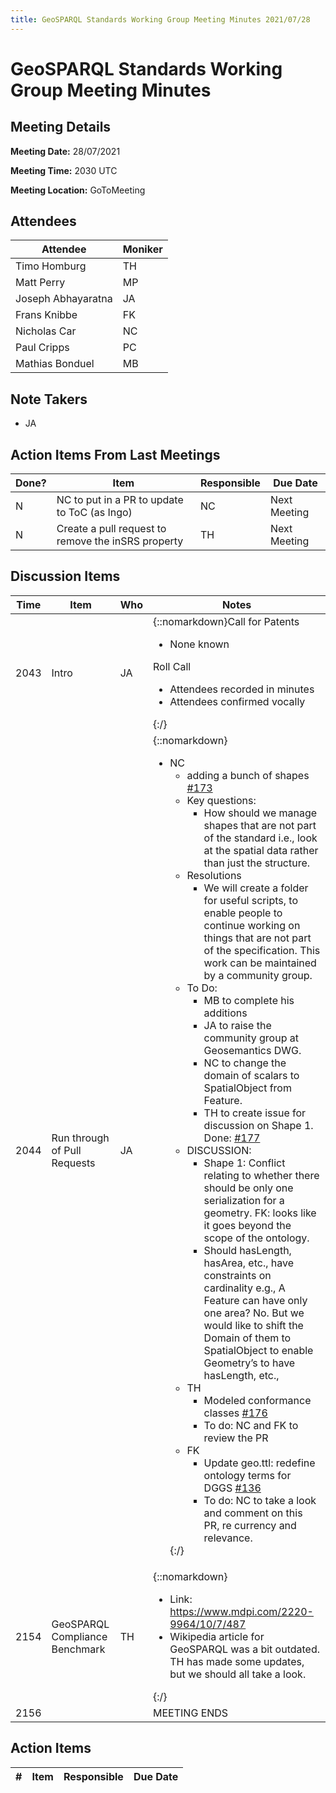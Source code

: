 ```yaml
---
title: GeoSPARQL Standards Working Group Meeting Minutes 2021/07/28
---
```

# GeoSPARQL Standards Working Group Meeting Minutes
## Meeting Details
**Meeting Date:** 28/07/2021

**Meeting Time:** 2030 UTC

**Meeting Location:** GoToMeeting  

## Attendees

| Attendee | Moniker |
| ---- | ---- |
| Timo Homburg | TH |
| Matt Perry | MP |
| Joseph Abhayaratna | JA |
| Frans Knibbe | FK |
| Nicholas Car | NC |
| Paul Cripps | PC |
| Mathias Bonduel | MB |


## Note Takers
- JA

## Action Items From Last Meetings

| Done? | Item | Responsible | Due Date |
| ---- | ---- | ---- | --- |
| N | NC to put in a PR to update to ToC (as Ingo) | NC | Next Meeting |
| N | Create a pull request to remove the inSRS property | TH | Next Meeting |

## Discussion Items

| Time | Item | Who | Notes |
| ---- | ---- | ---- | ---- |
| 2043 | Intro | JA | {::nomarkdown}Call for Patents<ul><li>None known</li></ul>Roll Call<ul><li>Attendees recorded in minutes</li><li>Attendees confirmed vocally</li></ul>{:/} |
| 2044 | Run through of Pull Requests | JA | {::nomarkdown}<ul><li>NC<ul><li>adding a bunch of shapes [#173](https://github.com/opengeospatial/ogc-geosparql/pull/173)</li><li>Key questions:<ul><li>How should we manage shapes that are not part of the standard i.e., look at the spatial data rather than just the structure.</li></ul></li><li>Resolutions<ul><li>We will create a folder for useful scripts, to enable people to continue working on things that are not part of the specification. This work can be maintained by a community group.</li></ul></li><li>To Do:<ul><li>MB to complete his additions</li><li>JA to raise the community group at Geosemantics DWG.</li><li>NC to change the domain of scalars to SpatialObject from Feature.</li><li>TH to create issue for discussion on Shape 1. Done: [#177](https://github.com/opengeospatial/ogc-geosparql/issues/177)</li></ul><li>DISCUSSION:<ul><li>Shape 1: Conflict relating to whether there should be only one serialization for a geometry. FK: looks like it goes beyond the scope of the ontology.</li><li>Should hasLength, hasArea, etc., have constraints on cardinality e.g., A Feature can have only one area? No. But we would like to shift the Domain of them to SpatialObject to enable Geometry’s to have hasLength, etc.,</li></ul></li><li>TH<ul><li>Modeled conformance classes [#176](https://github.com/opengeospatial/ogc-geosparql/pull/176)</li><li>To do: NC and FK to review the PR</li></ul><li>FK <ul><li>Update geo.ttl: redefine ontology terms for DGGS [#136](https://github.com/opengeospatial/ogc-geosparql/pull/136)</li><li>To do: NC to take a look and comment on this PR, re currency and relevance.</li></ul></li></ul> {:/}|
| 2154 | GeoSPARQL Compliance Benchmark | TH | {::nomarkdown}<ul><li>Link: https://www.mdpi.com/2220-9964/10/7/487</li><li>Wikipedia article for GeoSPARQL was a bit outdated. TH has made some updates, but we should all take a look.</li></ul>{:/}
| 2156 | | | MEETING ENDS |

## Action Items

| \# | Item | Responsible | Due Date |
| ---- | ---- | ---- | ---- |
